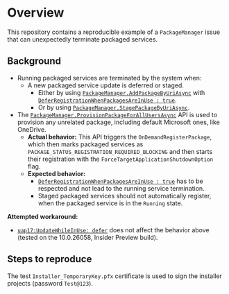 # Overview

This repository contains a reproducible example of a `PackageManager` issue that can unexpectedly terminate packaged services.

## Background
* Running packaged services are terminated by the system when:
  * A new packaged service update is deferred or staged.
    * Either by using [`PackageManager.AddPackageByUriAsync`](https://learn.microsoft.com/en-us/uwp/api/windows.management.deployment.packagemanager.addpackagebyuriasync?view=winrt-22621) with [`DeferRegistrationWhenPackagesAreInUse : true`](https://learn.microsoft.com/en-us/uwp/api/windows.management.deployment.addpackageoptions.deferregistrationwhenpackagesareinuse?view=winrt-22621#windows-management-deployment-addpackageoptions-deferregistrationwhenpackagesareinuse).
    * Or by using [`PackageManager.StagePackageByUriAsync`](https://learn.microsoft.com/en-us/uwp/api/windows.management.deployment.packagemanager.stagepackagebyuriasync?view=winrt-22621).
* The [`PackageManager.ProvisionPackageForAllUsersAsync`](https://learn.microsoft.com/en-us/uwp/api/windows.management.deployment.packagemanager.provisionpackageforallusersasync?view=winrt-22621) API is used to provision any unrelated package, including default Microsoft ones, like OneDrive.
  * **Actual behavior:** This API triggers the `OnDemandRegisterPackage`, which then marks packaged services as `PACKAGE_STATUS_REGISTRATION_REQUIRED_BLOCKING` and then starts their registration with the `ForceTargetApplicationShutdownOption` flag.
  * **Expected behavior:**
    * [`DeferRegistrationWhenPackagesAreInUse : true`](https://learn.microsoft.com/en-us/uwp/api/windows.management.deployment.addpackageoptions.deferregistrationwhenpackagesareinuse?view=winrt-22621#windows-management-deployment-addpackageoptions-deferregistrationwhenpackagesareinuse) has to be respected and not lead to the running service termination.
    * Staged packaged services should not automatically register, when the packaged service is in the `Running` state.

**Attempted workaround:**
* [`uap17:UpdateWhileInUse: defer`](https://learn.microsoft.com/en-us/uwp/schemas/appxpackage/uapmanifestschema/element-uap17-updatewhileinuse) does not affect the behavior above (tested on the 10.0.26058, Insider Preview build).

## Steps to reproduce
The test `Installer_TemporaryKey.pfx` certificate is used to sign the installer projects (password `Test@123`).
